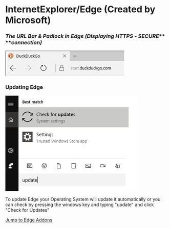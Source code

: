 # InternetExplorer/Edge \(Created by Microsoft\)

### _The URL Bar & Padlock in Edge \(Displaying HTTPS -_ _**SECURE**_** **_connection\)_

![](/assets/edge-url.png)

### Updating Edge

![](/assets/w10-update.png)

To update Edge your Operating System will update it automatically or you can check by pressing the windows key and typing "update" and click "Check for Updates"



[Jump to Edge Addons](/addons-extensions-and-plugins/edge.md)

